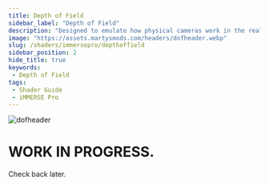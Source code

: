 ```yaml
---
title: Depth of Field
sidebar_label: "Depth of Field"
description: "Designed to emulate how physical cameras work in the real world."
image: "https://assets.martysmods.com/headers/dofheader.webp"
slug: /shaders/immersepro/depthoffield
sidebar_position: 2
hide_title: true
keywords: 
 - Depth of Field
tags:
 - Shader Guide
 - iMMERSE Pro
---
```


![dofheader](https://assets.martysmods.com/headers/dofheader.webp)

# WORK IN PROGRESS.

Check back later.

<!-- ## Use Case:

iMMERSE Pro: Depth of Field is a shader that adds depth of field to a scene. It emulates real-life camera parameters and features, allowing you to focus on specific points or objects, whether macro or micro, to meet your virtual photography needs.

---

## Focusing Arguments:

### Manual Focus
This mode gives you complete control over the focus plane. Perfect for detailed and specific shots, you can precisely control where the camera focuses.

### Autofocus
This mode automatically focuses on the closest object within the focus area. Ideal for dynamic scenes or gameplay where manual adjustment isn't practical.

### Autofocus (Point and Click with MMB [Middle Mouse Button])
This mode lets you set the focus point by clicking with the middle mouse button. It combines ease of use with some manual control, perfect for quickly adjusting focus during virtual photography.

### Enable Focus Helper
This toggles the focus debug mode of the shader. The debug mode provides several on-screen elements to help configure depth of field parameters:
* A dark square for configuring autofocus.
* A green layer representing the background.
* A white layer representing the focal plane.
* A pink layer representing the foreground.

### Autofocus Center
Defines where the camera will focus on the scene. Adjust this if you need to focus on something that isn't in the center of the scene.

### Autofocus Detection Range
Expands or narrows the range of focusing. This is useful for precisely targeting the focal subject.

### Autofocus Adjustment Speed
Determines how responsive the lens/camera is to focus changes. A higher value makes the camera react faster to changes. For gameplay requiring fast movement, it's recommended to keep this at the highest value to avoid distraction from the action.

### `DOF_FULL_RESOLUTION`
Toggles iMMERSE Pro: Depth of Field to use the full screen resolution. !-->